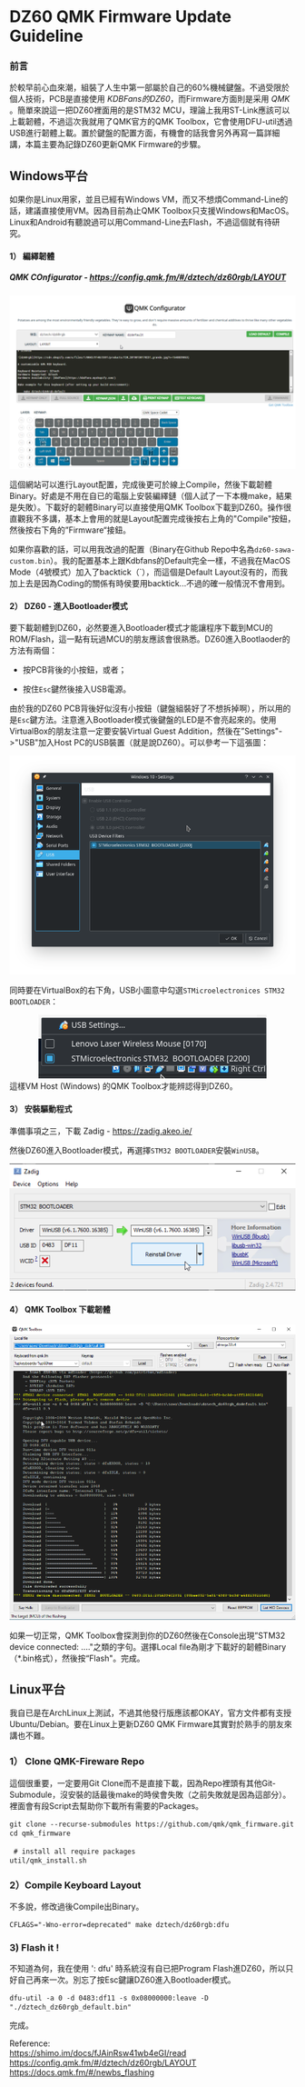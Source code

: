 # DZ60 QMK Firmware Update Guideline

### 前言

於較早前心血來潮，組裝了人生中第一部屬於自己的60%機械鍵盤。不過受限於個人技術，PCB是直接使用 _KDBFans的DZ60_，而Firmware方面則是采用 _QMK_ 。簡單來說這一把DZ60裡面用的是STM32 MCU，理論上我用ST-Link應該可以上載韌體，不過這次我就用了QMK官方的QMK Toolbox，它會使用DFU-util透過USB進行韌體上載。置於鍵盤的配置方面，有機會的話我會另外再寫一篇詳細講，本篇主要為記錄DZ60更新QMK Firmware的步驟。



## Windows平台

如果你是Linux用家，並且已經有Windows VM，而又不想煩Command-Line的話，建議直接使用VM。因為目前為止QMK Toolbox只支援Windows和MacOS。Linux和Android有聽說過可以用Command-Line去Flash，不過這個就有待研究。



#### 1） 編繹韌體

##### QMK COnfigurator - https://config.qmk.fm/#/dztech/dz60rgb/LAYOUT

![](./images/qmk-configurator.png)

這個網站可以進行Layout配置，完成後更可於線上Compile，然後下載韌體Binary。好處是不用在自已的電腦上安裝編繹鏈（個人試了一下本機make，結果是失敗）。下載好的韌體Binary可以直接使用QMK Toolbox下載到DZ60。操作很直觀我不多講，基本上會用的就是Layout配置完成後按右上角的"Compile"按鈕，然後按右下角的”Firmware“接鈕。

如果你喜歡的話，可以用我改過的配置（Binary在Github Repo中名為`dz60-sawa-custom.bin`）。我的配置基本上跟Kdbfans的Default完全一樣，不過我在MacOS Mode（4號模式）加入了backtick（`），而這個是Default Layout沒有的，而我加上去是因為Coding的關係有時侯要用backtick...不過的確一般情況不會用到。



#### 2） DZ60 - 進入Bootloader模式

要下載韌體到DZ60，必然要進入Bootloader模式才能讓程序下載到MCU的ROM/Flash，這一點有玩過MCU的朋友應該會很熟悉。DZ60進入Bootlaoder的方法有兩個：

- 按PCB背後的小按鈕，或者；

- 按住`Esc`鍵然後接入USB電源。

由於我的DZ60 PCB背後好似沒有小按鈕（鍵盤組裝好了不想拆掉啊），所以用的是`Esc`鍵方法。注意進入Bootloader模式後鍵盤的LED是不會亮起來的。使用VirtualBox的朋友注意一定要安裝Virtual Guest Addition，然後在”Settings"->"USB"加入Host PC的USB裝置（就是說DZ60）。可以參考一下這張圖：

![](./images/vbox1.png)

同時要在VirtualBox的右下角，USB小圖意中勾選`STMicroelectronices STM32 BOOTLOADER`：

<center><img src="./images/vbox2.png"> </center>
這樣VM Host (Windows) 的QMK Toolbox才能辨認得到DZ60。



#### 3） 安裝驅動程式

準備事項之三，下載 Zadig - https://zadig.akeo.ie/

然後DZ60進入Bootloader模式，再選擇`STM32 BOOTLOADER`安裝`WinUSB`。

![](./images/zadig.png)





#### 4） QMK Toolbox 下載韌體

![](./images/qmk-toolbox.png)

如果一切正常，QMK Toolbox會探測到你的DZ60然後在Console出現”STM32 device connected: ...."之類的字句。選擇Local file為剛才下載好的韌體Binary（*.bin格式），然後按“Flash"。完成。





## Linux平台

我自已是在ArchLinux上測試，不過其他發行版應該都OKAY，官方文件都有支授Ubuntu/Debian。要在Linux上更新DZ60 QMK Firmware其實對於熟手的朋友來講也不難。



### 1） Clone QMK-Fireware Repo

這個很重要，一定要用Git Clone而不是直接下載，因為Repo裡頭有其他Git-Submodule，沒安裝的話最後make的時侯會失敗（之前失敗就是因為這部分）。裡面會有段Script去幫助你下載所有需要的Packages。

```shell
git clone --recurse-submodules https://github.com/qmk/qmk_firmware.git
cd qmk_firmware

 # install all require packages
util/qmk_install.sh
```



### 2）Compile Keyboard Layout

不多說，修改過後Compile出Binary。

```shell
CFLAGS="-Wno-error=deprecated" make dztech/dz60rgb:dfu
```



### 3) Flash it !

不知道為何，我在使用 ': dfu' 時系統沒有自已把Program Flash進DZ60，所以只好自己再來一次。別忘了按Esc鍵讓DZ60進入Bootloader模式。

```shell
dfu-util -a 0 -d 0483:df11 -s 0x08000000:leave -D "./dztech_dz60rgb_default.bin"
```

完成。   





Reference:   
https://shimo.im/docs/fJAinRsw41wb4eGI/read   
https://config.qmk.fm/#/dztech/dz60rgb/LAYOUT   
https://docs.qmk.fm/#/newbs_flashing